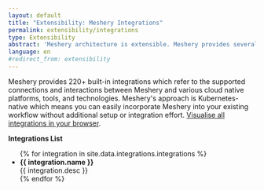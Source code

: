 ```yaml
---
layout: default
title: "Extensibility: Meshery Integrations"
permalink: extensibility/integrations
type: Extensibility
abstract: 'Meshery architecture is extensible. Meshery provides several extension points for working with different cloud native projects via <a href="extensibility#adapters">adapters</a>, <a href="extensibility#load-generators">load generators</a> and <a href="extensibility#providers">providers</a>.'
language: en
#redirect_from: extensibility
---
```


Meshery provides 220+ built-in integrations which refer to the supported connections and interactions between Meshery and various cloud native platforms, tools, and technologies.
Meshery's approach is Kubernetes-native which means you can easily incorporate Meshery into your existing workflow without additional setup or integration effort.
[Visualise all integrations in your browser](https://meshery.io/integrations).

**Integrations List**

<ul>
{% for integration in site.data.integrations.integrations %}
    <li> <strong>{{ integration.name }}</strong> <br> {{ integration.desc }}</li>
{% endfor %}
</ul>
